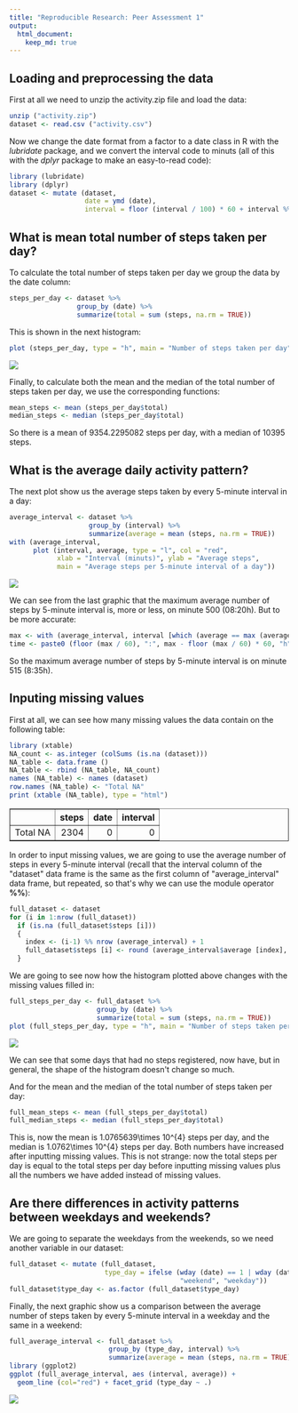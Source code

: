 ```yaml
---
title: "Reproducible Research: Peer Assessment 1"
output: 
  html_document:
    keep_md: true
---
```




## Loading and preprocessing the data

First at all we need to unzip the activity.zip file and load the data:


```r
unzip ("activity.zip")
dataset <- read.csv ("activity.csv")
```

Now we change the date format from a factor to a date class in R with the *lubridate* package, and we convert the interval code to minuts (all of this with the *dplyr* package to make an easy-to-read code):


```r
library (lubridate)
library (dplyr)
dataset <- mutate (dataset,
                   date = ymd (date),
                   interval = floor (interval / 100) * 60 + interval %% 100)
```

## What is mean total number of steps taken per day?

To calculate the total number of steps taken per day we group the data by the date column:


```r
steps_per_day <- dataset %>%
                 group_by (date) %>%
                 summarize(total = sum (steps, na.rm = TRUE))
```

This is shown in the next histogram:


```r
plot (steps_per_day, type = "h", main = "Number of steps taken per day")
```

![](PA1_template_files/figure-html/histogram-1.png)<!-- -->

Finally, to calculate both the mean and the median of the total number of steps taken per day, we use the corresponding functions:


```r
mean_steps <- mean (steps_per_day$total)
median_steps <- median (steps_per_day$total)
```

So there is a mean of 9354.2295082 steps per day, with a median of 10395 steps.

## What is the average daily activity pattern?

The next plot show us the average steps taken by every 5-minute interval in a day:


```r
average_interval <- dataset %>%
                    group_by (interval) %>%
                    summarize(average = mean (steps, na.rm = TRUE))
with (average_interval,
      plot (interval, average, type = "l", col = "red",
            xlab = "Interval (minuts)", ylab = "Average steps",
            main = "Average steps per 5-minute interval of a day"))
```

![](PA1_template_files/figure-html/average_steps_interval-1.png)<!-- -->

We can see from the last graphic that the maximum average number of steps by 5-minute interval is, more or less, on minute 500 (08:20h). But to be more accurate:


```r
max <- with (average_interval, interval [which (average == max (average))])
time <- paste0 (floor (max / 60), ":", max - floor (max / 60) * 60, "h")
```

So the maximum average number of steps by 5-minute interval is on minute 515 (8:35h).

## Inputing missing values

First at all, we can see how many missing values the data contain on the following table:


```r
library (xtable)
NA_count <- as.integer (colSums (is.na (dataset)))
NA_table <- data.frame ()
NA_table <- rbind (NA_table, NA_count)
names (NA_table) <- names (dataset)
row.names (NA_table) <- "Total NA"
print (xtable (NA_table), type = "html")
```

<!-- html table generated in R 3.4.3 by xtable 1.8-2 package -->
<!-- Wed Feb 14 18:21:39 2018 -->
<table border=1>
<tr> <th>  </th> <th> steps </th> <th> date </th> <th> interval </th>  </tr>
  <tr> <td align="right"> Total NA </td> <td align="right"> 2304 </td> <td align="right">   0 </td> <td align="right">   0 </td> </tr>
   </table>

In order to input missing values, we are going to use the average number of steps in every 5-minute interval (recall that the interval column of the "dataset" data frame is the same as the first column of "average_interval" data frame, but repeated, so that's why we can use the module operator **%%**):


```r
full_dataset <- dataset
for (i in 1:nrow (full_dataset))
  if (is.na (full_dataset$steps [i]))
  {
    index <- (i-1) %% nrow (average_interval) + 1
    full_dataset$steps [i] <- round (average_interval$average [index], digits = 0)
  }
```

We are going to see now how the histogram plotted above changes with the missing values filled in:


```r
full_steps_per_day <- full_dataset %>%
                      group_by (date) %>%
                      summarize(total = sum (steps, na.rm = TRUE))
plot (full_steps_per_day, type = "h", main = "Number of steps taken per day")
```

![](PA1_template_files/figure-html/histogram_without_NA-1.png)<!-- -->

We can see that some days that had no steps registered, now have, but in general, the shape of the histogram doesn't change so much.

And for the mean and the median of the total number of steps taken per day:


```r
full_mean_steps <- mean (full_steps_per_day$total)
full_median_steps <- median (full_steps_per_day$total)
```

This is, now the mean is 1.0765639\times 10^{4} steps per day, and the median is 1.0762\times 10^{4} steps per day. Both numbers have increased after inputting missing values. This is not strange: now the total steps per day is equal to the total steps per day before inputting missing values plus all the numbers we have added instead of missing values.

## Are there differences in activity patterns between weekdays and weekends?

We are going to separate the weekdays from the weekends, so we need another variable in our dataset:


```r
full_dataset <- mutate (full_dataset,
                        type_day = ifelse (wday (date) == 1 | wday (date) == 7,
                                           "weekend", "weekday"))
full_dataset$type_day <- as.factor (full_dataset$type_day)
```

Finally, the next graphic show us a comparison between the average number of steps taken by every 5-minute interval in a weekday and the same in a weekend:


```r
full_average_interval <- full_dataset %>%
                         group_by (type_day, interval) %>%
                         summarize(average = mean (steps, na.rm = TRUE))
library (ggplot2)
ggplot (full_average_interval, aes (interval, average)) +
  geom_line (col="red") + facet_grid (type_day ~ .)
```

![](PA1_template_files/figure-html/comparison-1.png)<!-- -->
